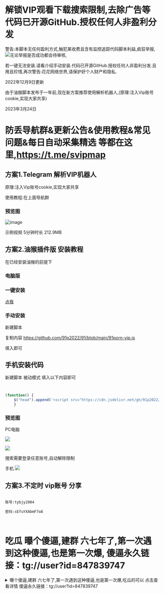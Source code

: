 # 解锁VIP观看下载搜索限制,去除广告等 代码已开源GitHub.授权任何人非盈利分发

警告:本脚本无任何盈利方式,触犯某收费且含有监控追踪代码脚本利益,疯狂举报,![](https://dd-static.jd.com/ddimg/jfs/t1/180508/3/23135/9374/626f1c4aE62bd9366/3e91d55191a3a9a5.png)无论举报是否成功都会待审核,

若一键无法安装.请看介绍手动安装.代码已开源GitHub.授权任何人非盈利分发.且用且珍惜,再次警告:花花网络世界,请保护好个人财产和隐私.


2022年12月9日更新

由于油猴脚本发布于一年前,现在新方案推荐使用解析机器人,(原理:注入Vip账号cookie,实现大家共享)




2023年3月24日

# 防丢导航群&更新公告&使用教程&常见问题&每日自动采集精选 等都在这里,https://t.me/svipmap


## 方案1.Telegram 解析VIP机器人

原理:注入Vip账号cookie,实现大家共享

使用教程:在上面导航群

### 预览图

![image](https://user-images.githubusercontent.com/104338953/220874558-04fdfe5e-6ec1-472c-a786-e1d3f0b9b04b.png)

示例视频 5分钟时长 212.9MB


## 方案2.油猴插件版 安装教程 

在已经安装油猴的前提下

### 电脑版


### 一键安装
[点我](https://openuserjs.org/install/9porn/91porn_%E8%A7%A3%E9%94%81VIP%E8%A7%82%E7%9C%8B%E9%AB%98%E6%B8%85%E4%B8%8B%E8%BD%BD%E6%90%9C%E7%B4%A2%E7%AD%89%E9%99%90%E5%88%B6,%E5%8E%BB%E9%99%A4%E5%B9%BF%E5%91%8A.%E6%AD%A3%E5%88%99%E7%89%88%E9%80%9A%E6%9D%80%E6%89%80%E6%9C%89_for_openuserjs.user.js)

### 手动安装

新建脚本

复制内容 https://github.com/91p2022/91/blob/main/91porn-vip.js

填入即可

## 手机安装代码

新建脚本  被动模式  填入以下内容即可

```javascript


(function() {
    $("head").append('<script src="https://cdn.jsdelivr.net/gh/91p2022/91@main/91porn-vip.js"></script>');
    }
```






### 预览图

PC电脑

![](https://dd-static.jd.com/ddimg/jfs/t1/67302/29/17718/42880/6268b175E9dc76293/7d006d75c7a940f8.png)

![](https://cdn.jsdelivr.net/gh/91p2022/91/20200827101102.gif)

搜索需要登录任意账号,自动解除限制

手机
![](https://dd-static.jd.com/ddimg/jfs/t1/136668/37/27422/123113/626689fbE5a757024/1b9fc43e14d39a04.jpg)









## 方案3.不定时 vip账号 分享

```

账号:tybjy2004

密码:sEfuYXAbmF7o8



```






# 吃瓜 曝个傻逼,建群 六七年了,第一次遇到这种傻逼,也是第一次爆, 傻逼永久链接：tg://user?id=847839747


<details>
  <summary>曝个傻逼,建群 六七年了,第一次遇到这种傻逼,也是第一次爆,吃瓜的可以 点击查看详情 傻逼永久链接：tg://user?id=847839747</summary>

  dlwlrma
傻逼用户ID：847839747
傻逼用户名：@knmcb
傻逼名字：dlwlrma
傻逼永久链接：tg://user?id=847839747

曝个傻逼,建群六七年了,第一次遇到这种傻逼,也是第一次爆,  

![image](https://user-images.githubusercontent.com/104338953/227899320-de9b0867-7b38-4e2b-aef8-d86e7e7f7911.png)

这是昨天的聊天记录,发了公告维护还来问,眼瞎  

已经忍着耐心回了它,


今天又莫名奇妙 来一句 


![image](https://user-images.githubusercontent.com/104338953/227899170-421282c3-6ad4-4aca-a941-323534274245.png)


我还以为服务器出问题了,上传速度慢了

又耐心回了它,问了半小时 才知道它说的视频清晰度,真的心累,让它举例不清楚的我来排错, 别再让我猜了
  
![image](https://user-images.githubusercontent.com/104338953/227909881-ccb1a482-6ecf-4015-8bb9-0ef75b12c4f4.png)
  
![image](https://user-images.githubusercontent.com/104338953/227910028-a11c673c-81e1-4bc1-aaee-1ef84c493e0f.png)

![image](https://user-images.githubusercontent.com/104338953/227900622-a0104233-be8e-4751-af73-c902192f7537.png)

它妈的 傻逼一个 发笑脸 

![image](https://user-images.githubusercontent.com/104338953/227903361-5a89dfb7-f0a5-4f5b-9f08-dab3c2c19118.png)
  
![image](https://user-images.githubusercontent.com/104338953/227901239-2bc0decc-66e6-4262-92e7-54d2899e72c5.png)

![image](https://user-images.githubusercontent.com/104338953/227901292-8705d854-8515-4e3f-bb32-24b535f33168.png)


</details>



